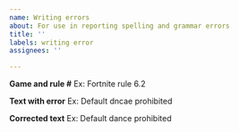 ```yaml
---
name: Writing errors
about: For use in reporting spelling and grammar errors
title: ''
labels: writing error
assignees: ''

---
```


**Game and rule #**
Ex: Fortnite rule 6.2

**Text with error**
Ex: Default dncae prohibited

**Corrected text**
Ex: Default dance prohibited
